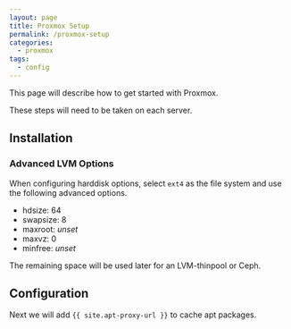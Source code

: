 ```yaml
---
layout: page
title: Proxmox Setup
permalink: /proxmox-setup
categories:
  - proxmox
tags:
  - config
---
```


This page will describe how to get started with Proxmox.

These steps will need to be taken on each server.

## Installation

### Advanced LVM Options

When configuring harddisk options, select `ext4` as the file system and use the following advanced options.

- hdsize: 64
- swapsize: 8
- maxroot: _unset_
- maxvz: 0
- minfree: _unset_

The remaining space will be used later for an LVM-thinpool or Ceph.

## Configuration

Next we will add `{{ site.apt-proxy-url }}` to cache apt packages.
